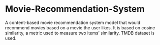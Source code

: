 # Movie-Recommendation-System
A content-based movie recommendation system model that would recommend movies based on a movie the user likes. It is based on cosine similarity, a metric used to measure two items’ similarity. TMDB dataset is used.


